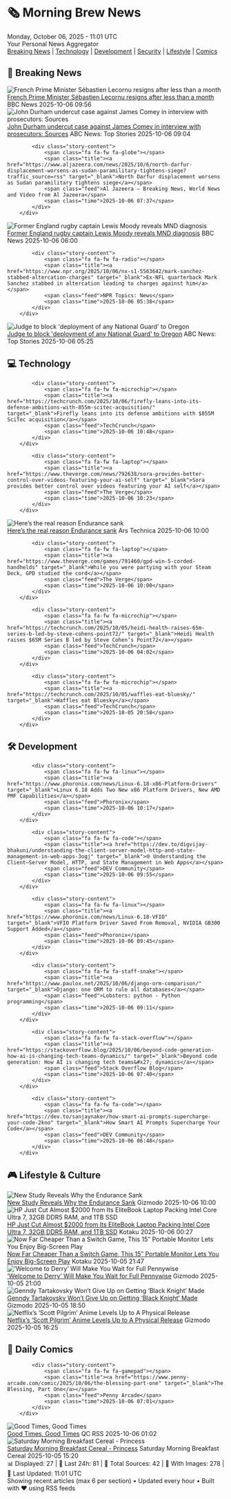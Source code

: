 <!-- Processing 54 RSS feeds at 2025-10-06 11:01:37 UTC -->
<!-- Processing: Penny Arcade -->
<!-- Processing: Questionable Content -->
<!-- Processing: Dinosaur Comics -->
<!-- Processing: Reuters World News -->
<!-- Processing: ABC News Breaking -->
<!-- Processing: TechCrunch -->
<!-- Processing: The Verge -->
<!-- Processing: Ars Technica -->
<!-- Processing: O'Reilly Radar -->
<!-- Processing: Slashdot -->
<!-- Processing: Lobsters Python -->
<!-- Processing: Hacker News -->
<!-- Processing: Phoronix Linux News -->
<!-- Processing: It's FOSS -->
<!-- Processing: Linux.com -->
<!-- Processing: Red Hat Blog -->
<!-- Processing: Ubuntu Blog -->
<!-- Processing: GitLab Blog -->
<!-- Processing: InfoQ -->
<!-- Processing: DZone -->
<!-- Processing: Martin Fowler -->
<!-- Processing: Coding Horror -->
<!-- Processing: The Pragmatic Engineer -->
<!-- Processing: Boing Boing -->
<!-- Processing: Schneier on Security -->
<!-- Generated 6 new posts out of 25 feeds processed -->
<div class="newspaper-header">
    <h1 class="newspaper-title">🗞️ Morning Brew News</h1>
    <div class="newspaper-date">Monday, October 06, 2025 - 11:01 UTC</div>
    <div class="newspaper-subtitle">Your Personal News Aggregator</div>
</div>

<div class="newspaper-nav">
    <a href="#breaking">Breaking News</a> |
    <a href="#tech">Technology</a> |
    <a href="#dev">Development</a> |
    <a href="#security">Security</a> |
    <a href="#lifestyle">Lifestyle</a> |
    <a href="#webcomics">Comics</a>
</div>

<div class="news-section breaking-news" id="breaking">
<h2 class="section-header">🚨 Breaking News</h2>
<div class="stories-container">
<div class="story">
            <img src="https://ichef.bbci.co.uk/ace/standard/240/cpsprodpb/fc50/live/7614dc60-a299-11f0-92db-77261a15b9d2.jpg" alt="French Prime Minister Sébastien Lecornu resigns after less than a month" class="story-image" loading="lazy" onerror="this.style.display='none'">
            <div class="story-content">
                <span class="fa fa-fw fa-earth-americas"></span>
                <span class="title"><a href="https://www.bbc.com/news/articles/cewn9k0w9rxo?at_medium=RSS&at_campaign=rss" target="_blank">French Prime Minister Sébastien Lecornu resigns after less than a month</a></span>
                <span class="feed">BBC News</span>
                <span class="time">2025-10-06 09:56</span>
            </div>
        </div>
<div class="story">
            <img src="https://s.abcnews.com/images/Politics/comey-3-gty-er-250924_1758745535081_hpMain_4x3t_384.jpg" alt="John Durham undercut case against James Comey in interview with prosecutors: Sources" class="story-image" loading="lazy" onerror="this.style.display='none'">
            <div class="story-content">
                <span class="fa fa-fw fa-tv"></span>
                <span class="title"><a href="https://abcnews.go.com/US/special-counsel-john-durham-undercut-case-james-comey/story?id=126164120" target="_blank">John Durham undercut case against James Comey in interview with prosecutors: Sources</a></span>
                <span class="feed">ABC News: Top Stories</span>
                <span class="time">2025-10-06 09:04</span>
            </div>
        </div>
<div class="story">
            
            <div class="story-content">
                <span class="fa fa-fw fa-globe"></span>
                <span class="title"><a href="https://www.aljazeera.com/news/2025/10/6/north-darfur-displacement-worsens-as-sudan-paramilitary-tightens-siege?traffic_source=rss" target="_blank">North Darfur displacement worsens as Sudan paramilitary tightens siege</a></span>
                <span class="feed">Al Jazeera – Breaking News, World News and Video from Al Jazeera</span>
                <span class="time">2025-10-06 07:37</span>
            </div>
        </div>
<div class="story">
            <img src="https://ichef.bbci.co.uk/ace/standard/240/cpsprodpb/d040/live/48ea27d0-a1f5-11f0-928c-71dbb8619e94.jpg" alt="Former England rugby captain Lewis Moody reveals MND diagnosis" class="story-image" loading="lazy" onerror="this.style.display='none'">
            <div class="story-content">
                <span class="fa fa-fw fa-flag"></span>
                <span class="title"><a href="https://www.bbc.com/sport/rugby-union/articles/cz7rddrrlqno?at_medium=RSS&at_campaign=rss" target="_blank">Former England rugby captain Lewis Moody reveals MND diagnosis</a></span>
                <span class="feed">BBC News</span>
                <span class="time">2025-10-06 06:00</span>
            </div>
        </div>
<div class="story">
            
            <div class="story-content">
                <span class="fa fa-fw fa-radio"></span>
                <span class="title"><a href="https://www.npr.org/2025/10/06/nx-s1-5563642/mark-sanchez-stabbed-altercation-charges" target="_blank">Ex-NFL quarterback Mark Sanchez stabbed in altercation leading to charges against him</a></span>
                <span class="feed">NPR Topics: News</span>
                <span class="time">2025-10-06 05:38</span>
            </div>
        </div>
<div class="story">
            <img src="https://s.abcnews.com/images/Politics/portland-protests-20251005-getty-jh_1759689808390_hpMain_4x3t_384.jpg" alt="Judge to block &#x27;deployment of any National Guard&#x27; to Oregon" class="story-image" loading="lazy" onerror="this.style.display='none'">
            <div class="story-content">
                <span class="fa fa-fw fa-tv"></span>
                <span class="title"><a href="https://abcnews.go.com/US/federal-judge-temporarily-blocks-trumps-attempt-deploy-oregon/story?id=126223483" target="_blank">Judge to block &#x27;deployment of any National Guard&#x27; to Oregon</a></span>
                <span class="feed">ABC News: Top Stories</span>
                <span class="time">2025-10-06 05:25</span>
            </div>
        </div>
</div>
</div>
<div class="news-section tech-news" id="tech">
<h2 class="section-header">💻 Technology</h2>
<div class="stories-container">
<div class="story">
            
            <div class="story-content">
                <span class="fa fa-fw fa-microchip"></span>
                <span class="title"><a href="https://techcrunch.com/2025/10/06/firefly-leans-into-its-defense-ambitions-with-855m-scitec-acquisition/" target="_blank">Firefly leans into its defense ambitions with $855M SciTec acquisition</a></span>
                <span class="feed">TechCrunch</span>
                <span class="time">2025-10-06 10:48</span>
            </div>
        </div>
<div class="story">
            
            <div class="story-content">
                <span class="fa fa-fw fa-laptop"></span>
                <span class="title"><a href="https://www.theverge.com/news/792638/sora-provides-better-control-over-videos-featuring-your-ai-self" target="_blank">Sora provides better control over videos featuring your AI self</a></span>
                <span class="feed">The Verge</span>
                <span class="time">2025-10-06 10:23</span>
            </div>
        </div>
<div class="story">
            <img src="https://cdn.arstechnica.net/wp-content/uploads/2024/10/endurance5-500x500-1759674339.jpg" alt="Here’s the real reason Endurance sank" class="story-image" loading="lazy" onerror="this.style.display='none'">
            <div class="story-content">
                <span class="fa fa-fw fa-cog"></span>
                <span class="title"><a href="https://arstechnica.com/science/2025/10/heres-the-real-reason-endurance-sank/" target="_blank">Here’s the real reason Endurance sank</a></span>
                <span class="feed">Ars Technica</span>
                <span class="time">2025-10-06 10:00</span>
            </div>
        </div>
<div class="story">
            
            <div class="story-content">
                <span class="fa fa-fw fa-laptop"></span>
                <span class="title"><a href="https://www.theverge.com/games/791460/gpd-win-5-corded-handhelds" target="_blank">While you were partying with your Steam Deck, GPD studied the cord</a></span>
                <span class="feed">The Verge</span>
                <span class="time">2025-10-06 10:00</span>
            </div>
        </div>
<div class="story">
            
            <div class="story-content">
                <span class="fa fa-fw fa-microchip"></span>
                <span class="title"><a href="https://techcrunch.com/2025/10/05/heidi-health-raises-65m-series-b-led-by-steve-cohens-point72/" target="_blank">Heidi Health raises $65M Series B led by Steve Cohen’s Point72</a></span>
                <span class="feed">TechCrunch</span>
                <span class="time">2025-10-06 04:02</span>
            </div>
        </div>
<div class="story">
            
            <div class="story-content">
                <span class="fa fa-fw fa-microchip"></span>
                <span class="title"><a href="https://techcrunch.com/2025/10/05/waffles-eat-bluesky/" target="_blank">Waffles eat Bluesky</a></span>
                <span class="feed">TechCrunch</span>
                <span class="time">2025-10-05 20:58</span>
            </div>
        </div>
</div>
</div>
<div class="news-section dev-news" id="dev">
<h2 class="section-header">🛠️ Development</h2>
<div class="stories-container">
<div class="story">
            
            <div class="story-content">
                <span class="fa fa-fw fa-linux"></span>
                <span class="title"><a href="https://www.phoronix.com/news/Linux-6.18-x86-Platform-Drivers" target="_blank">Linux 6.18 Adds Two New x86 Platform Drivers, New AMD PMF Capabilities</a></span>
                <span class="feed">Phoronix</span>
                <span class="time">2025-10-06 10:17</span>
            </div>
        </div>
<div class="story">
            
            <div class="story-content">
                <span class="fa fa-fw fa-code"></span>
                <span class="title"><a href="https://dev.to/digvijay-bhakuni/understanding-the-client-server-model-http-and-state-management-in-web-apps-3ogj" target="_blank">🌐 Understanding the Client–Server Model, HTTP, and State Management in Web Apps</a></span>
                <span class="feed">DEV Community</span>
                <span class="time">2025-10-06 09:55</span>
            </div>
        </div>
<div class="story">
            
            <div class="story-content">
                <span class="fa fa-fw fa-linux"></span>
                <span class="title"><a href="https://www.phoronix.com/news/Linux-6.18-VFIO" target="_blank">VFIO Platform Driver Saved From Removal, NVIDIA GB300 Support Added</a></span>
                <span class="feed">Phoronix</span>
                <span class="time">2025-10-06 09:45</span>
            </div>
        </div>
<div class="story">
            
            <div class="story-content">
                <span class="fa fa-fw fa-staff-snake"></span>
                <span class="title"><a href="https://www.paulox.net/2025/10/06/django-orm-comparison/" target="_blank">Django: one ORM to rule all databases</a></span>
                <span class="feed">Lobsters: python - Python programming</span>
                <span class="time">2025-10-06 09:11</span>
            </div>
        </div>
<div class="story">
            
            <div class="story-content">
                <span class="fa fa-fw fa-stack-overflow"></span>
                <span class="title"><a href="https://stackoverflow.blog/2025/10/06/beyond-code-generation-how-ai-is-changing-tech-teams-dynamics/" target="_blank">Beyond code generation: How AI is changing tech teams&#x27; dynamics</a></span>
                <span class="feed">Stack Overflow Blog</span>
                <span class="time">2025-10-06 07:40</span>
            </div>
        </div>
<div class="story">
            
            <div class="story-content">
                <span class="fa fa-fw fa-code"></span>
                <span class="title"><a href="https://dev.to/sanjaynaker/how-smart-ai-prompts-supercharge-your-code-2kno" target="_blank">How Smart AI Prompts Supercharge Your Code</a></span>
                <span class="feed">DEV Community</span>
                <span class="time">2025-10-06 06:48</span>
            </div>
        </div>
</div>
</div>
<div class="news-section lifestyle-news" id="lifestyle">
<h2 class="section-header">🎮 Lifestyle & Culture</h2>
<div class="stories-container">
<div class="story">
            <img src="https://gizmodo.com/app/uploads/2025/10/endurance-in-the-distance-1280x853.jpg" alt="New Study Reveals Why the Endurance Sank" class="story-image" loading="lazy" onerror="this.style.display='none'">
            <div class="story-content">
                <span class="fa fa-fw fa-computer"></span>
                <span class="title"><a href="https://gizmodo.com/new-study-reveals-why-the-endurance-sank-2000667287" target="_blank">New Study Reveals Why the Endurance Sank</a></span>
                <span class="feed">Gizmodo</span>
                <span class="time">2025-10-06 10:00</span>
            </div>
        </div>
<div class="story">
            <img src="https://kotaku.com/app/uploads/2025/10/hp-core-ultra-7.jpg" alt="HP Just Cut Almost $2000 from Its EliteBook Laptop Packing Intel Core Ultra 7, 32GB DDR5 RAM, and 1TB SSD" class="story-image" loading="lazy" onerror="this.style.display='none'">
            <div class="story-content">
                <span class="fa fa-fw fa-gamepad"></span>
                <span class="title"><a href="https://kotaku.com/hp-just-cut-almost-2000-from-its-elitebook-laptop-packing-intel-core-ultra-7-32gb-ddr5-ram-and-1tb-ssd-2000631866" target="_blank">HP Just Cut Almost $2000 from Its EliteBook Laptop Packing Intel Core Ultra 7, 32GB DDR5 RAM, and 1TB SSD</a></span>
                <span class="feed">Kotaku</span>
                <span class="time">2025-10-06 00:27</span>
            </div>
        </div>
<div class="story">
            <img src="https://kotaku.com/app/uploads/2025/10/large-15-portable-monitor.jpg" alt="Now Far Cheaper Than a Switch Game, This 15″ Portable Monitor Lets You Enjoy Big-Screen Play" class="story-image" loading="lazy" onerror="this.style.display='none'">
            <div class="story-content">
                <span class="fa fa-fw fa-gamepad"></span>
                <span class="title"><a href="https://kotaku.com/now-far-cheaper-than-a-switch-game-this-15-portable-monitor-lets-you-enjoy-big-screen-play-2000631855" target="_blank">Now Far Cheaper Than a Switch Game, This 15″ Portable Monitor Lets You Enjoy Big-Screen Play</a></span>
                <span class="feed">Kotaku</span>
                <span class="time">2025-10-05 21:47</span>
            </div>
        </div>
<div class="story">
            <img src="https://gizmodo.com/app/uploads/2025/09/it-welcome-to-derry_0-1280x853.jpg" alt="‘Welcome to Derry’ Will Make You Wait for Full Pennywise" class="story-image" loading="lazy" onerror="this.style.display='none'">
            <div class="story-content">
                <span class="fa fa-fw fa-computer"></span>
                <span class="title"><a href="https://gizmodo.com/welcome-to-derry-will-make-you-wait-for-full-pennywise-2000667854" target="_blank">‘Welcome to Derry’ Will Make You Wait for Full Pennywise</a></span>
                <span class="feed">Gizmodo</span>
                <span class="time">2025-10-05 21:00</span>
            </div>
        </div>
<div class="story">
            <img src="https://gizmodo.com/app/uploads/2025/09/black-knight-tartakovsky-1280x853.jpg" alt="Genndy Tartakovsky Won’t Give Up on Getting ‘Black Knight’ Made" class="story-image" loading="lazy" onerror="this.style.display='none'">
            <div class="story-content">
                <span class="fa fa-fw fa-computer"></span>
                <span class="title"><a href="https://gizmodo.com/genndy-tartakovsky-wont-give-up-on-getting-black-knight-made-2000667740" target="_blank">Genndy Tartakovsky Won’t Give Up on Getting ‘Black Knight’ Made</a></span>
                <span class="feed">Gizmodo</span>
                <span class="time">2025-10-05 18:50</span>
            </div>
        </div>
<div class="story">
            <img src="https://gizmodo.com/app/uploads/2025/10/scott-pilgrim-1280x853.jpg" alt="Netflix’s ‘Scott Pilgrim’ Anime Levels Up to A Physical Release" class="story-image" loading="lazy" onerror="this.style.display='none'">
            <div class="story-content">
                <span class="fa fa-fw fa-computer"></span>
                <span class="title"><a href="https://gizmodo.com/netflixs-scott-pilgrim-anime-levels-up-to-a-physical-release-2000667850" target="_blank">Netflix’s ‘Scott Pilgrim’ Anime Levels Up to A Physical Release</a></span>
                <span class="feed">Gizmodo</span>
                <span class="time">2025-10-05 16:25</span>
            </div>
        </div>
</div>
</div>
<div class="news-section webcomics-section" id="webcomics">
<h2 class="section-header">🎨 Daily Comics</h2>
<div class="stories-container">
<div class="story">
            
            <div class="story-content">
                <span class="fa fa-fw fa-gamepad"></span>
                <span class="title"><a href="https://www.penny-arcade.com/comic/2025/10/06/the-blessing-part-one" target="_blank">The Blessing, Part One</a></span>
                <span class="feed">Penny Arcade</span>
                <span class="time">2025-10-06 07:01</span>
            </div>
        </div>
<div class="story">
            <img src="http://www.questionablecontent.net/comics/5672.png" alt="Good Times, Good Times" class="story-image" loading="lazy" onerror="this.style.display='none'">
            <div class="story-content">
                <span class="fa fa-fw fa-music"></span>
                <span class="title"><a href="http://questionablecontent.net/view.php?comic=5672" target="_blank">Good Times, Good Times</a></span>
                <span class="feed">QC RSS</span>
                <span class="time">2025-10-06 01:02</span>
            </div>
        </div>
<div class="story">
            <img src="https://www.smbc-comics.com/comics/1759640123-20251005.png" alt="Saturday Morning Breakfast Cereal - Princess" class="story-image" loading="lazy" onerror="this.style.display='none'">
            <div class="story-content">
                <span class="fa fa-fw fa-smile"></span>
                <span class="title"><a href="https://www.smbc-comics.com/comic/princess-3" target="_blank">Saturday Morning Breakfast Cereal - Princess</a></span>
                <span class="feed">Saturday Morning Breakfast Cereal</span>
                <span class="time">2025-10-05 15:20</span>
            </div>
        </div>
</div>
</div>

<div class="newspaper-footer">
    <div class="stats">
        📊 Displayed: 27 | 📅 Last 24h: 81 | 📡 Total Sources: 42 | 📸 With Images: 278 |
        🔄 Last Updated: 11:01 UTC
    </div>
    <div class="footer-note">
        Showing recent articles (max 6 per section) • Updated every hour • Built with ❤️ using RSS feeds
    </div>
</div>
